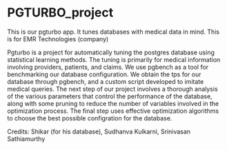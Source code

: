 # PGTURBO_project
This is our pgturbo app. It tunes databases with medical data in mind. This is for EMR Technologies (company)

Pgturbo is a project for automatically tuning the postgres database using statistical learning methods. The tuning is primarily for medical information involving providers, patients, and claims. We use pgbench as a tool for benchmarking our database configuration. We obtain the tps for our database through pgbench, and a custom script developed to imitate medical queries. The next step of our project involves a thorough analysis of the various parameters that control the performance of the database, along with some pruning to reduce the number of variables involved in the optimization process. 
The final step uses effective optimization algorithms to choose the best possible configration for the database.

Credits: Shikar (for his database), Sudhanva Kulkarni, Srinivasan Sathiamurthy

